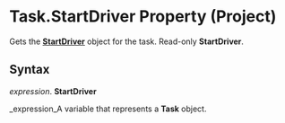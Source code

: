 
# Task.StartDriver Property (Project)

Gets the  **[StartDriver](4df2c386-a31e-faea-e286-d510f11cca57.md)** object for the task. Read-only **StartDriver**.


## Syntax

 _expression_. **StartDriver**

 _expression_A variable that represents a  **Task** object.

